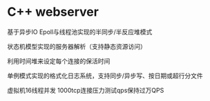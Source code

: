 # C++ webserver

基于异步IO Epoll与线程池实现的半同步/半反应堆模式

状态机模型实现的服务器解析（支持静态资源访问）

利用时间堆来设定每个连接的保活时间

单例模式实现的格式化日志系统，支持同步/异步写、按日期或超行分文件

虚拟机16线程并发 1000tcp连接压力测试qps保持过万QPS